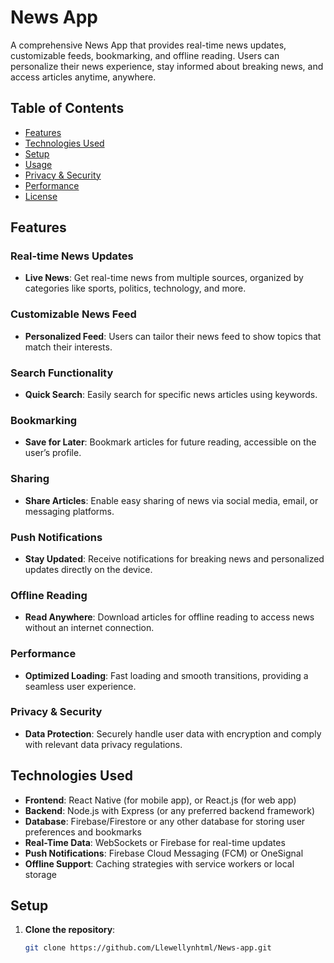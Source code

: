 #  News App
A comprehensive News App that provides real-time news updates, customizable feeds, bookmarking, and offline reading. Users can personalize their news experience, stay informed about breaking news, and access articles anytime, anywhere.
## Table of Contents
- [Features](#features)
- [Technologies Used](#technologies-used)
- [Setup](#setup)
- [Usage](#usage)
- [Privacy & Security](#privacy--security)
- [Performance](#performance)
- [License](#license)
## Features
### Real-time News Updates
- **Live News**: Get real-time news from multiple sources, organized by categories like sports, politics, technology, and more.
### Customizable News Feed
- **Personalized Feed**: Users can tailor their news feed to show topics that match their interests.
### Search Functionality
- **Quick Search**: Easily search for specific news articles using keywords.
### Bookmarking
- **Save for Later**: Bookmark articles for future reading, accessible on the user’s profile.
### Sharing
- **Share Articles**: Enable easy sharing of news via social media, email, or messaging platforms.
### Push Notifications
- **Stay Updated**: Receive notifications for breaking news and personalized updates directly on the device.
### Offline Reading
- **Read Anywhere**: Download articles for offline reading to access news without an internet connection.
### Performance
- **Optimized Loading**: Fast loading and smooth transitions, providing a seamless user experience.
### Privacy & Security
- **Data Protection**: Securely handle user data with encryption and comply with relevant data privacy regulations.
## Technologies Used
- **Frontend**: React Native (for mobile app), or React.js (for web app)
- **Backend**: Node.js with Express (or any preferred backend framework)
- **Database**: Firebase/Firestore or any other database for storing user preferences and bookmarks
- **Real-Time Data**: WebSockets or Firebase for real-time updates
- **Push Notifications**: Firebase Cloud Messaging (FCM) or OneSignal
- **Offline Support**: Caching strategies with service workers or local storage
## Setup
1. **Clone the repository**:
   ```bash
   git clone https://github.com/Llewellynhtml/News-app.git